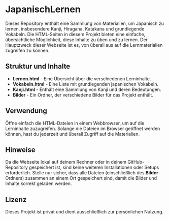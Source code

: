 # JapanischLernen

Dieses Repository enthält eine Sammlung von Materialien, um Japanisch zu lernen, insbesondere Kanji, Hiragana, Katakana und grundlegende Vokabeln. Die HTML-Seiten in diesem Projekt bieten eine einfache, übersichtliche Möglichkeit, diese Inhalte zu üben und zu lernen. Der Hauptzweck dieser Webseite ist es, von überall aus auf die Lernmaterialien zugreifen zu können.

## Struktur und Inhalte

- **Lernen.html** - Eine Übersicht über die verschiedenen Lerninhalte.
- **Vokabeln.html** - Eine Liste mit grundlegenden japanischen Vokabeln.
- **Kanji.html** - Enthält eine Sammlung von Kanji und deren Bedeutungen.
- **Bilder** - Ein Ordner, der verschiedene Bilder für das Projekt enthält.

## Verwendung

Öffne einfach die HTML-Dateien in einem Webbrowser, um auf die Lerninhalte zuzugreifen. Solange die Dateien im Browser geöffnet werden können, hast du jederzeit und überall Zugriff auf die Materialien.

## Hinweise

Da die Webseite lokal auf deinem Rechner oder in deinem GitHub-Repository gespeichert ist, sind keine weiteren Installationen oder Setups erforderlich. Stelle nur sicher, dass alle Dateien (einschließlich des **Bilder**-Ordners) zusammen an einem Ort gespeichert sind, damit die Bilder und Inhalte korrekt geladen werden.

## Lizenz

Dieses Projekt ist privat und dient ausschließlich zur persönlichen Nutzung.
